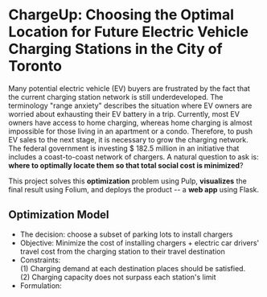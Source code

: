 # ChargeUp: Choosing the Optimal Location for Future Electric Vehicle Charging Stations in the City of Toronto


Many potential electric vehicle (EV) buyers are frustrated by the fact that the current charging station network is still underdeveloped. The terminology "range anxiety" describes the situation where EV owners are worried about exhausting their EV battery in a trip. Currently, most EV owners have access to home charging, whereas home charging is almost impossible for those living in an apartment or a condo. Therefore, to push EV sales to the next stage, it is necessary to grow the charging network. The federal government is investing \$ 182.5 million in an initiative that includes a coast-to-coast network of chargers. A natural question to ask is: **where to optimally locate them so that total social cost is minimized**? 

This project solves this **optimization** problem using Pulp, **visualizes** the final result using Folium, and deploys the product -- a **web app** using Flask. 

## Optimization Model
* The decision: choose a subset of parking lots to install chargers
* Objective: Minimize the cost of installing chargers + electric car drivers' travel cost from the charging station to their travel destination
* Constraints:  <br>
(1) Charging demand at each destination places should be satisfied.<br>
(2) Charging capacity does not surpass each station's limit
* Formulation: 

